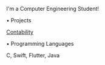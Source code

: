 I'm a Computer Engineering Student!

• Projects

[Contability](https://apps.apple.com/it/app/contability/id1618934016)

• Programming Languages

C, Swift, Flutter, Java
